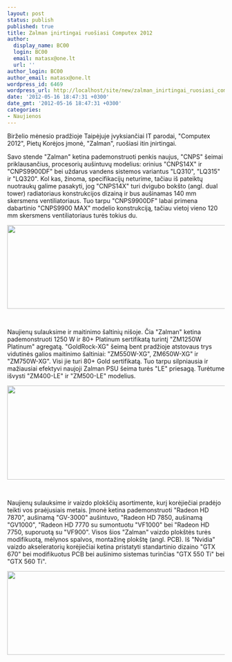 ```yaml
---
layout: post
status: publish
published: true
title: Zalman įnirtingai ruošiasi Computex 2012
author:
  display_name: BC00
  login: BC00
  email: matasx@one.lt
  url: ''
author_login: BC00
author_email: matasx@one.lt
wordpress_id: 6469
wordpress_url: http://localhost/site/new/zalman_inirtingai_ruosiasi_computex_2012/
date: '2012-05-16 18:47:31 +0300'
date_gmt: '2012-05-16 18:47:31 +0300'
categories:
- Naujienos
---
```

<p>
	Birželio mėnesio pradžioje Taipėjuje įvyksiančiai IT parodai, &quot;Computex 2012&quot;, Pietų Korėjos įmonė, &quot;Zalman&quot;, ruo&scaron;iasi itin įnirtingai.</p>
<p>
	Savo stende &quot;Zalman&quot; ketina pademonstruoti penkis naujus, &quot;CNPS&quot; &scaron;eimai priklausančius, procesorių au&scaron;intuvų modelius: orinius &quot;CNPS14X&quot; ir &quot;CNPS9900DF&quot; bei uždarus vandens sistemos variantus &quot;LQ310&quot;, &quot;LQ315&quot; ir &quot;LQ320&quot;. Kol kas, žinoma, specifikacijų neturime, tačiau i&scaron; pateiktų nuotraukų galime pasakyti, jog &quot;CNPS14X&quot; turi dvigubo bok&scaron;to (angl. dual tower) radiatoriaus konstrukcijos dizainą ir bus au&scaron;inamas 140 mm skersmens ventiliatoriaus. Tuo tarpu &quot;CNPS9900DF&quot; labai primena dabartinio &quot;CNPS9900 MAX&quot; modelio konstrukciją, tačiau vietoj vieno 120 mm skersmens ventiliatoriaus turės tokius du.</p>
<p>
	<img alt="" src="http://technews.lt/userfiles/zalman cooler.jpg" style="width: 520px; height: 194px;" /></p>
<p>
	&nbsp;</p>
<p>
	Naujienų sulauksime ir maitinimo &scaron;altinių ni&scaron;oje. Čia &quot;Zalman&quot; ketina pademonstruoti 1250 W ir 80+ Platinum sertifikatą turintį &quot;ZM1250W Platinum&quot; agregatą. &quot;GoldRock-XG&quot; &scaron;eimą bent pradžioje atstovaus trys vidutinės galios maitinimo &scaron;altiniai: &quot;ZM550W-XG&quot;, ZM650W-XG&quot; ir &quot;ZM750W-XG&quot;. Visi jie turi 80+ Gold sertifikatą. Tuo tarpu silpniausia ir mažiausiai efektyvi naujoji Zalman PSU &scaron;eima turės &quot;LE&quot; priesagą. Turėtume i&scaron;vysti &quot;ZM400-LE&quot; ir &quot;ZM500-LE&quot; modelius.</p>
<p>
	<img alt="" src="http://technews.lt/userfiles/zlaman  psu.jpg" style="width: 520px; height: 218px;" /></p>
<p>
	&nbsp;</p>
<p>
	Naujienų sulauksime ir vaizdo plok&scaron;čių asortimente, kurį korėjiečiai pradėjo teikti vos praėjusiais metais. Įmonė ketina pademonstruoti &quot;Radeon HD 7870&quot;, au&scaron;inamą &quot;GV-3000&quot; au&scaron;intuvo, &quot;Radeon HD 7850, au&scaron;inamą &quot;GV1000&quot;, &quot;Radeon HD 7770 su sumontuotu &quot;VF1000&quot; bei &quot;Radeon HD 7750, suporuotą su &quot;VF900&quot;. Visos &scaron;ios &quot;Zalman&quot; vaizdo plok&scaron;tės turės modifikuotą, mėlynos spalvos, montažinę plok&scaron;tę (angl. PCB). I&scaron; &quot;Nvidia&quot; vaizdo akseleratorių korėjiečiai ketina pristatyti standartinio dizaino &quot;GTX 670&quot; bei modifikuotus PCB bei au&scaron;inimo sistemas turinčias &quot;GTX 550 Ti&quot; bei &quot;GTX 560 Ti&quot;.</p>
<p>
	<img alt="" src="http://technews.lt/userfiles/zalman vga.jpg" style="width: 520px; height: 194px;" /></p>
